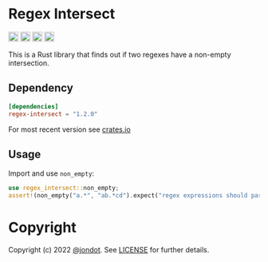 Regex Intersect
===============

[<img alt="github" src="https://img.shields.io/badge/github-jondot/regex_intersect-8dagcb?style=for-the-badge&labelColor=555555&logo=github" height="20">](https://github.com/jondot/regex-intersect)
[<img alt="crates.io" src="https://img.shields.io/crates/v/regex-intersect.svg?style=for-the-badge&color=fc8d62&logo=rust" height="20">](https://crates.io/crates/regex-intersect)
[<img alt="docs.rs" src="https://img.shields.io/badge/docs.rs-regex_intersect-66c2a5?style=for-the-badge&labelColor=555555&logo=docs.rs" height="20">](https://docs.rs/regex-intersect)
[<img alt="build status" src="https://img.shields.io/github/workflow/status/jondot/regex-intersect/Build/master?style=for-the-badge" height="20">](https://github.com/jondot/regex-intersect/actions?query=branch%3Amaster)

This is a Rust library that finds out if two regexes have a non-empty intersection.

## Dependency

```toml
[dependencies]
regex-intersect = "1.2.0"
```

For most recent version see [crates.io](https://crates.io/crates/regex-intersect)


## Usage

Import and use `non_empty`:

```rust
use regex_intersect::non_empty;
assert!(non_empty("a.*", "ab.*cd").expect("regex expressions should parse"))
```


# Copyright

Copyright (c) 2022 [@jondot](http://twitter.com/jondot). See [LICENSE](LICENSE.txt) for further details.
